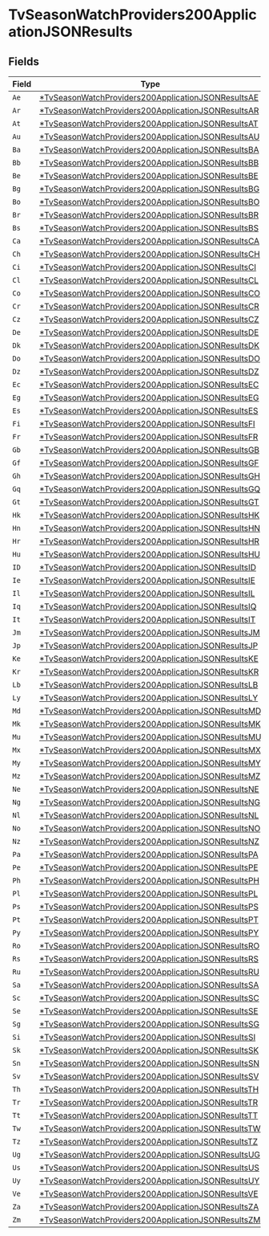 # TvSeasonWatchProviders200ApplicationJSONResults


## Fields

| Field                                                                                                                              | Type                                                                                                                               | Required                                                                                                                           | Description                                                                                                                        |
| ---------------------------------------------------------------------------------------------------------------------------------- | ---------------------------------------------------------------------------------------------------------------------------------- | ---------------------------------------------------------------------------------------------------------------------------------- | ---------------------------------------------------------------------------------------------------------------------------------- |
| `Ae`                                                                                                                               | [*TvSeasonWatchProviders200ApplicationJSONResultsAE](../../models/operations/tvseasonwatchproviders200applicationjsonresultsae.md) | :heavy_minus_sign:                                                                                                                 | N/A                                                                                                                                |
| `Ar`                                                                                                                               | [*TvSeasonWatchProviders200ApplicationJSONResultsAR](../../models/operations/tvseasonwatchproviders200applicationjsonresultsar.md) | :heavy_minus_sign:                                                                                                                 | N/A                                                                                                                                |
| `At`                                                                                                                               | [*TvSeasonWatchProviders200ApplicationJSONResultsAT](../../models/operations/tvseasonwatchproviders200applicationjsonresultsat.md) | :heavy_minus_sign:                                                                                                                 | N/A                                                                                                                                |
| `Au`                                                                                                                               | [*TvSeasonWatchProviders200ApplicationJSONResultsAU](../../models/operations/tvseasonwatchproviders200applicationjsonresultsau.md) | :heavy_minus_sign:                                                                                                                 | N/A                                                                                                                                |
| `Ba`                                                                                                                               | [*TvSeasonWatchProviders200ApplicationJSONResultsBA](../../models/operations/tvseasonwatchproviders200applicationjsonresultsba.md) | :heavy_minus_sign:                                                                                                                 | N/A                                                                                                                                |
| `Bb`                                                                                                                               | [*TvSeasonWatchProviders200ApplicationJSONResultsBB](../../models/operations/tvseasonwatchproviders200applicationjsonresultsbb.md) | :heavy_minus_sign:                                                                                                                 | N/A                                                                                                                                |
| `Be`                                                                                                                               | [*TvSeasonWatchProviders200ApplicationJSONResultsBE](../../models/operations/tvseasonwatchproviders200applicationjsonresultsbe.md) | :heavy_minus_sign:                                                                                                                 | N/A                                                                                                                                |
| `Bg`                                                                                                                               | [*TvSeasonWatchProviders200ApplicationJSONResultsBG](../../models/operations/tvseasonwatchproviders200applicationjsonresultsbg.md) | :heavy_minus_sign:                                                                                                                 | N/A                                                                                                                                |
| `Bo`                                                                                                                               | [*TvSeasonWatchProviders200ApplicationJSONResultsBO](../../models/operations/tvseasonwatchproviders200applicationjsonresultsbo.md) | :heavy_minus_sign:                                                                                                                 | N/A                                                                                                                                |
| `Br`                                                                                                                               | [*TvSeasonWatchProviders200ApplicationJSONResultsBR](../../models/operations/tvseasonwatchproviders200applicationjsonresultsbr.md) | :heavy_minus_sign:                                                                                                                 | N/A                                                                                                                                |
| `Bs`                                                                                                                               | [*TvSeasonWatchProviders200ApplicationJSONResultsBS](../../models/operations/tvseasonwatchproviders200applicationjsonresultsbs.md) | :heavy_minus_sign:                                                                                                                 | N/A                                                                                                                                |
| `Ca`                                                                                                                               | [*TvSeasonWatchProviders200ApplicationJSONResultsCA](../../models/operations/tvseasonwatchproviders200applicationjsonresultsca.md) | :heavy_minus_sign:                                                                                                                 | N/A                                                                                                                                |
| `Ch`                                                                                                                               | [*TvSeasonWatchProviders200ApplicationJSONResultsCH](../../models/operations/tvseasonwatchproviders200applicationjsonresultsch.md) | :heavy_minus_sign:                                                                                                                 | N/A                                                                                                                                |
| `Ci`                                                                                                                               | [*TvSeasonWatchProviders200ApplicationJSONResultsCI](../../models/operations/tvseasonwatchproviders200applicationjsonresultsci.md) | :heavy_minus_sign:                                                                                                                 | N/A                                                                                                                                |
| `Cl`                                                                                                                               | [*TvSeasonWatchProviders200ApplicationJSONResultsCL](../../models/operations/tvseasonwatchproviders200applicationjsonresultscl.md) | :heavy_minus_sign:                                                                                                                 | N/A                                                                                                                                |
| `Co`                                                                                                                               | [*TvSeasonWatchProviders200ApplicationJSONResultsCO](../../models/operations/tvseasonwatchproviders200applicationjsonresultsco.md) | :heavy_minus_sign:                                                                                                                 | N/A                                                                                                                                |
| `Cr`                                                                                                                               | [*TvSeasonWatchProviders200ApplicationJSONResultsCR](../../models/operations/tvseasonwatchproviders200applicationjsonresultscr.md) | :heavy_minus_sign:                                                                                                                 | N/A                                                                                                                                |
| `Cz`                                                                                                                               | [*TvSeasonWatchProviders200ApplicationJSONResultsCZ](../../models/operations/tvseasonwatchproviders200applicationjsonresultscz.md) | :heavy_minus_sign:                                                                                                                 | N/A                                                                                                                                |
| `De`                                                                                                                               | [*TvSeasonWatchProviders200ApplicationJSONResultsDE](../../models/operations/tvseasonwatchproviders200applicationjsonresultsde.md) | :heavy_minus_sign:                                                                                                                 | N/A                                                                                                                                |
| `Dk`                                                                                                                               | [*TvSeasonWatchProviders200ApplicationJSONResultsDK](../../models/operations/tvseasonwatchproviders200applicationjsonresultsdk.md) | :heavy_minus_sign:                                                                                                                 | N/A                                                                                                                                |
| `Do`                                                                                                                               | [*TvSeasonWatchProviders200ApplicationJSONResultsDO](../../models/operations/tvseasonwatchproviders200applicationjsonresultsdo.md) | :heavy_minus_sign:                                                                                                                 | N/A                                                                                                                                |
| `Dz`                                                                                                                               | [*TvSeasonWatchProviders200ApplicationJSONResultsDZ](../../models/operations/tvseasonwatchproviders200applicationjsonresultsdz.md) | :heavy_minus_sign:                                                                                                                 | N/A                                                                                                                                |
| `Ec`                                                                                                                               | [*TvSeasonWatchProviders200ApplicationJSONResultsEC](../../models/operations/tvseasonwatchproviders200applicationjsonresultsec.md) | :heavy_minus_sign:                                                                                                                 | N/A                                                                                                                                |
| `Eg`                                                                                                                               | [*TvSeasonWatchProviders200ApplicationJSONResultsEG](../../models/operations/tvseasonwatchproviders200applicationjsonresultseg.md) | :heavy_minus_sign:                                                                                                                 | N/A                                                                                                                                |
| `Es`                                                                                                                               | [*TvSeasonWatchProviders200ApplicationJSONResultsES](../../models/operations/tvseasonwatchproviders200applicationjsonresultses.md) | :heavy_minus_sign:                                                                                                                 | N/A                                                                                                                                |
| `Fi`                                                                                                                               | [*TvSeasonWatchProviders200ApplicationJSONResultsFI](../../models/operations/tvseasonwatchproviders200applicationjsonresultsfi.md) | :heavy_minus_sign:                                                                                                                 | N/A                                                                                                                                |
| `Fr`                                                                                                                               | [*TvSeasonWatchProviders200ApplicationJSONResultsFR](../../models/operations/tvseasonwatchproviders200applicationjsonresultsfr.md) | :heavy_minus_sign:                                                                                                                 | N/A                                                                                                                                |
| `Gb`                                                                                                                               | [*TvSeasonWatchProviders200ApplicationJSONResultsGB](../../models/operations/tvseasonwatchproviders200applicationjsonresultsgb.md) | :heavy_minus_sign:                                                                                                                 | N/A                                                                                                                                |
| `Gf`                                                                                                                               | [*TvSeasonWatchProviders200ApplicationJSONResultsGF](../../models/operations/tvseasonwatchproviders200applicationjsonresultsgf.md) | :heavy_minus_sign:                                                                                                                 | N/A                                                                                                                                |
| `Gh`                                                                                                                               | [*TvSeasonWatchProviders200ApplicationJSONResultsGH](../../models/operations/tvseasonwatchproviders200applicationjsonresultsgh.md) | :heavy_minus_sign:                                                                                                                 | N/A                                                                                                                                |
| `Gq`                                                                                                                               | [*TvSeasonWatchProviders200ApplicationJSONResultsGQ](../../models/operations/tvseasonwatchproviders200applicationjsonresultsgq.md) | :heavy_minus_sign:                                                                                                                 | N/A                                                                                                                                |
| `Gt`                                                                                                                               | [*TvSeasonWatchProviders200ApplicationJSONResultsGT](../../models/operations/tvseasonwatchproviders200applicationjsonresultsgt.md) | :heavy_minus_sign:                                                                                                                 | N/A                                                                                                                                |
| `Hk`                                                                                                                               | [*TvSeasonWatchProviders200ApplicationJSONResultsHK](../../models/operations/tvseasonwatchproviders200applicationjsonresultshk.md) | :heavy_minus_sign:                                                                                                                 | N/A                                                                                                                                |
| `Hn`                                                                                                                               | [*TvSeasonWatchProviders200ApplicationJSONResultsHN](../../models/operations/tvseasonwatchproviders200applicationjsonresultshn.md) | :heavy_minus_sign:                                                                                                                 | N/A                                                                                                                                |
| `Hr`                                                                                                                               | [*TvSeasonWatchProviders200ApplicationJSONResultsHR](../../models/operations/tvseasonwatchproviders200applicationjsonresultshr.md) | :heavy_minus_sign:                                                                                                                 | N/A                                                                                                                                |
| `Hu`                                                                                                                               | [*TvSeasonWatchProviders200ApplicationJSONResultsHU](../../models/operations/tvseasonwatchproviders200applicationjsonresultshu.md) | :heavy_minus_sign:                                                                                                                 | N/A                                                                                                                                |
| `ID`                                                                                                                               | [*TvSeasonWatchProviders200ApplicationJSONResultsID](../../models/operations/tvseasonwatchproviders200applicationjsonresultsid.md) | :heavy_minus_sign:                                                                                                                 | N/A                                                                                                                                |
| `Ie`                                                                                                                               | [*TvSeasonWatchProviders200ApplicationJSONResultsIE](../../models/operations/tvseasonwatchproviders200applicationjsonresultsie.md) | :heavy_minus_sign:                                                                                                                 | N/A                                                                                                                                |
| `Il`                                                                                                                               | [*TvSeasonWatchProviders200ApplicationJSONResultsIL](../../models/operations/tvseasonwatchproviders200applicationjsonresultsil.md) | :heavy_minus_sign:                                                                                                                 | N/A                                                                                                                                |
| `Iq`                                                                                                                               | [*TvSeasonWatchProviders200ApplicationJSONResultsIQ](../../models/operations/tvseasonwatchproviders200applicationjsonresultsiq.md) | :heavy_minus_sign:                                                                                                                 | N/A                                                                                                                                |
| `It`                                                                                                                               | [*TvSeasonWatchProviders200ApplicationJSONResultsIT](../../models/operations/tvseasonwatchproviders200applicationjsonresultsit.md) | :heavy_minus_sign:                                                                                                                 | N/A                                                                                                                                |
| `Jm`                                                                                                                               | [*TvSeasonWatchProviders200ApplicationJSONResultsJM](../../models/operations/tvseasonwatchproviders200applicationjsonresultsjm.md) | :heavy_minus_sign:                                                                                                                 | N/A                                                                                                                                |
| `Jp`                                                                                                                               | [*TvSeasonWatchProviders200ApplicationJSONResultsJP](../../models/operations/tvseasonwatchproviders200applicationjsonresultsjp.md) | :heavy_minus_sign:                                                                                                                 | N/A                                                                                                                                |
| `Ke`                                                                                                                               | [*TvSeasonWatchProviders200ApplicationJSONResultsKE](../../models/operations/tvseasonwatchproviders200applicationjsonresultske.md) | :heavy_minus_sign:                                                                                                                 | N/A                                                                                                                                |
| `Kr`                                                                                                                               | [*TvSeasonWatchProviders200ApplicationJSONResultsKR](../../models/operations/tvseasonwatchproviders200applicationjsonresultskr.md) | :heavy_minus_sign:                                                                                                                 | N/A                                                                                                                                |
| `Lb`                                                                                                                               | [*TvSeasonWatchProviders200ApplicationJSONResultsLB](../../models/operations/tvseasonwatchproviders200applicationjsonresultslb.md) | :heavy_minus_sign:                                                                                                                 | N/A                                                                                                                                |
| `Ly`                                                                                                                               | [*TvSeasonWatchProviders200ApplicationJSONResultsLY](../../models/operations/tvseasonwatchproviders200applicationjsonresultsly.md) | :heavy_minus_sign:                                                                                                                 | N/A                                                                                                                                |
| `Md`                                                                                                                               | [*TvSeasonWatchProviders200ApplicationJSONResultsMD](../../models/operations/tvseasonwatchproviders200applicationjsonresultsmd.md) | :heavy_minus_sign:                                                                                                                 | N/A                                                                                                                                |
| `Mk`                                                                                                                               | [*TvSeasonWatchProviders200ApplicationJSONResultsMK](../../models/operations/tvseasonwatchproviders200applicationjsonresultsmk.md) | :heavy_minus_sign:                                                                                                                 | N/A                                                                                                                                |
| `Mu`                                                                                                                               | [*TvSeasonWatchProviders200ApplicationJSONResultsMU](../../models/operations/tvseasonwatchproviders200applicationjsonresultsmu.md) | :heavy_minus_sign:                                                                                                                 | N/A                                                                                                                                |
| `Mx`                                                                                                                               | [*TvSeasonWatchProviders200ApplicationJSONResultsMX](../../models/operations/tvseasonwatchproviders200applicationjsonresultsmx.md) | :heavy_minus_sign:                                                                                                                 | N/A                                                                                                                                |
| `My`                                                                                                                               | [*TvSeasonWatchProviders200ApplicationJSONResultsMY](../../models/operations/tvseasonwatchproviders200applicationjsonresultsmy.md) | :heavy_minus_sign:                                                                                                                 | N/A                                                                                                                                |
| `Mz`                                                                                                                               | [*TvSeasonWatchProviders200ApplicationJSONResultsMZ](../../models/operations/tvseasonwatchproviders200applicationjsonresultsmz.md) | :heavy_minus_sign:                                                                                                                 | N/A                                                                                                                                |
| `Ne`                                                                                                                               | [*TvSeasonWatchProviders200ApplicationJSONResultsNE](../../models/operations/tvseasonwatchproviders200applicationjsonresultsne.md) | :heavy_minus_sign:                                                                                                                 | N/A                                                                                                                                |
| `Ng`                                                                                                                               | [*TvSeasonWatchProviders200ApplicationJSONResultsNG](../../models/operations/tvseasonwatchproviders200applicationjsonresultsng.md) | :heavy_minus_sign:                                                                                                                 | N/A                                                                                                                                |
| `Nl`                                                                                                                               | [*TvSeasonWatchProviders200ApplicationJSONResultsNL](../../models/operations/tvseasonwatchproviders200applicationjsonresultsnl.md) | :heavy_minus_sign:                                                                                                                 | N/A                                                                                                                                |
| `No`                                                                                                                               | [*TvSeasonWatchProviders200ApplicationJSONResultsNO](../../models/operations/tvseasonwatchproviders200applicationjsonresultsno.md) | :heavy_minus_sign:                                                                                                                 | N/A                                                                                                                                |
| `Nz`                                                                                                                               | [*TvSeasonWatchProviders200ApplicationJSONResultsNZ](../../models/operations/tvseasonwatchproviders200applicationjsonresultsnz.md) | :heavy_minus_sign:                                                                                                                 | N/A                                                                                                                                |
| `Pa`                                                                                                                               | [*TvSeasonWatchProviders200ApplicationJSONResultsPA](../../models/operations/tvseasonwatchproviders200applicationjsonresultspa.md) | :heavy_minus_sign:                                                                                                                 | N/A                                                                                                                                |
| `Pe`                                                                                                                               | [*TvSeasonWatchProviders200ApplicationJSONResultsPE](../../models/operations/tvseasonwatchproviders200applicationjsonresultspe.md) | :heavy_minus_sign:                                                                                                                 | N/A                                                                                                                                |
| `Ph`                                                                                                                               | [*TvSeasonWatchProviders200ApplicationJSONResultsPH](../../models/operations/tvseasonwatchproviders200applicationjsonresultsph.md) | :heavy_minus_sign:                                                                                                                 | N/A                                                                                                                                |
| `Pl`                                                                                                                               | [*TvSeasonWatchProviders200ApplicationJSONResultsPL](../../models/operations/tvseasonwatchproviders200applicationjsonresultspl.md) | :heavy_minus_sign:                                                                                                                 | N/A                                                                                                                                |
| `Ps`                                                                                                                               | [*TvSeasonWatchProviders200ApplicationJSONResultsPS](../../models/operations/tvseasonwatchproviders200applicationjsonresultsps.md) | :heavy_minus_sign:                                                                                                                 | N/A                                                                                                                                |
| `Pt`                                                                                                                               | [*TvSeasonWatchProviders200ApplicationJSONResultsPT](../../models/operations/tvseasonwatchproviders200applicationjsonresultspt.md) | :heavy_minus_sign:                                                                                                                 | N/A                                                                                                                                |
| `Py`                                                                                                                               | [*TvSeasonWatchProviders200ApplicationJSONResultsPY](../../models/operations/tvseasonwatchproviders200applicationjsonresultspy.md) | :heavy_minus_sign:                                                                                                                 | N/A                                                                                                                                |
| `Ro`                                                                                                                               | [*TvSeasonWatchProviders200ApplicationJSONResultsRO](../../models/operations/tvseasonwatchproviders200applicationjsonresultsro.md) | :heavy_minus_sign:                                                                                                                 | N/A                                                                                                                                |
| `Rs`                                                                                                                               | [*TvSeasonWatchProviders200ApplicationJSONResultsRS](../../models/operations/tvseasonwatchproviders200applicationjsonresultsrs.md) | :heavy_minus_sign:                                                                                                                 | N/A                                                                                                                                |
| `Ru`                                                                                                                               | [*TvSeasonWatchProviders200ApplicationJSONResultsRU](../../models/operations/tvseasonwatchproviders200applicationjsonresultsru.md) | :heavy_minus_sign:                                                                                                                 | N/A                                                                                                                                |
| `Sa`                                                                                                                               | [*TvSeasonWatchProviders200ApplicationJSONResultsSA](../../models/operations/tvseasonwatchproviders200applicationjsonresultssa.md) | :heavy_minus_sign:                                                                                                                 | N/A                                                                                                                                |
| `Sc`                                                                                                                               | [*TvSeasonWatchProviders200ApplicationJSONResultsSC](../../models/operations/tvseasonwatchproviders200applicationjsonresultssc.md) | :heavy_minus_sign:                                                                                                                 | N/A                                                                                                                                |
| `Se`                                                                                                                               | [*TvSeasonWatchProviders200ApplicationJSONResultsSE](../../models/operations/tvseasonwatchproviders200applicationjsonresultsse.md) | :heavy_minus_sign:                                                                                                                 | N/A                                                                                                                                |
| `Sg`                                                                                                                               | [*TvSeasonWatchProviders200ApplicationJSONResultsSG](../../models/operations/tvseasonwatchproviders200applicationjsonresultssg.md) | :heavy_minus_sign:                                                                                                                 | N/A                                                                                                                                |
| `Si`                                                                                                                               | [*TvSeasonWatchProviders200ApplicationJSONResultsSI](../../models/operations/tvseasonwatchproviders200applicationjsonresultssi.md) | :heavy_minus_sign:                                                                                                                 | N/A                                                                                                                                |
| `Sk`                                                                                                                               | [*TvSeasonWatchProviders200ApplicationJSONResultsSK](../../models/operations/tvseasonwatchproviders200applicationjsonresultssk.md) | :heavy_minus_sign:                                                                                                                 | N/A                                                                                                                                |
| `Sn`                                                                                                                               | [*TvSeasonWatchProviders200ApplicationJSONResultsSN](../../models/operations/tvseasonwatchproviders200applicationjsonresultssn.md) | :heavy_minus_sign:                                                                                                                 | N/A                                                                                                                                |
| `Sv`                                                                                                                               | [*TvSeasonWatchProviders200ApplicationJSONResultsSV](../../models/operations/tvseasonwatchproviders200applicationjsonresultssv.md) | :heavy_minus_sign:                                                                                                                 | N/A                                                                                                                                |
| `Th`                                                                                                                               | [*TvSeasonWatchProviders200ApplicationJSONResultsTH](../../models/operations/tvseasonwatchproviders200applicationjsonresultsth.md) | :heavy_minus_sign:                                                                                                                 | N/A                                                                                                                                |
| `Tr`                                                                                                                               | [*TvSeasonWatchProviders200ApplicationJSONResultsTR](../../models/operations/tvseasonwatchproviders200applicationjsonresultstr.md) | :heavy_minus_sign:                                                                                                                 | N/A                                                                                                                                |
| `Tt`                                                                                                                               | [*TvSeasonWatchProviders200ApplicationJSONResultsTT](../../models/operations/tvseasonwatchproviders200applicationjsonresultstt.md) | :heavy_minus_sign:                                                                                                                 | N/A                                                                                                                                |
| `Tw`                                                                                                                               | [*TvSeasonWatchProviders200ApplicationJSONResultsTW](../../models/operations/tvseasonwatchproviders200applicationjsonresultstw.md) | :heavy_minus_sign:                                                                                                                 | N/A                                                                                                                                |
| `Tz`                                                                                                                               | [*TvSeasonWatchProviders200ApplicationJSONResultsTZ](../../models/operations/tvseasonwatchproviders200applicationjsonresultstz.md) | :heavy_minus_sign:                                                                                                                 | N/A                                                                                                                                |
| `Ug`                                                                                                                               | [*TvSeasonWatchProviders200ApplicationJSONResultsUG](../../models/operations/tvseasonwatchproviders200applicationjsonresultsug.md) | :heavy_minus_sign:                                                                                                                 | N/A                                                                                                                                |
| `Us`                                                                                                                               | [*TvSeasonWatchProviders200ApplicationJSONResultsUS](../../models/operations/tvseasonwatchproviders200applicationjsonresultsus.md) | :heavy_minus_sign:                                                                                                                 | N/A                                                                                                                                |
| `Uy`                                                                                                                               | [*TvSeasonWatchProviders200ApplicationJSONResultsUY](../../models/operations/tvseasonwatchproviders200applicationjsonresultsuy.md) | :heavy_minus_sign:                                                                                                                 | N/A                                                                                                                                |
| `Ve`                                                                                                                               | [*TvSeasonWatchProviders200ApplicationJSONResultsVE](../../models/operations/tvseasonwatchproviders200applicationjsonresultsve.md) | :heavy_minus_sign:                                                                                                                 | N/A                                                                                                                                |
| `Za`                                                                                                                               | [*TvSeasonWatchProviders200ApplicationJSONResultsZA](../../models/operations/tvseasonwatchproviders200applicationjsonresultsza.md) | :heavy_minus_sign:                                                                                                                 | N/A                                                                                                                                |
| `Zm`                                                                                                                               | [*TvSeasonWatchProviders200ApplicationJSONResultsZM](../../models/operations/tvseasonwatchproviders200applicationjsonresultszm.md) | :heavy_minus_sign:                                                                                                                 | N/A                                                                                                                                |